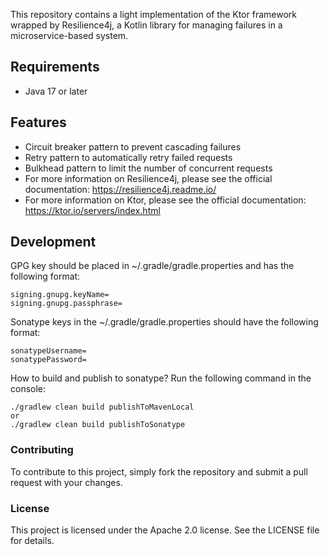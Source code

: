 This repository contains a light implementation of the Ktor framework wrapped by Resilience4j, a Kotlin library for managing failures in a microservice-based system.

## Requirements
- Java 17 or later

## Features
- Circuit breaker pattern to prevent cascading failures
- Retry pattern to automatically retry failed requests
- Bulkhead pattern to limit the number of concurrent requests
- For more information on Resilience4j, please see the official documentation: https://resilience4j.readme.io/
- For more information on Ktor, please see the official documentation: https://ktor.io/servers/index.html

## Development
GPG key should be placed in ~/.gradle/gradle.properties and has the following format:
```
signing.gnupg.keyName=
signing.gnupg.passphrase=
```

Sonatype keys in the ~/.gradle/gradle.properties should have the following format:
```
sonatypeUsername=
sonatypePassword=
```

How to build and publish to sonatype?
Run the following command in the console:

```
./gradlew clean build publishToMavenLocal
or
./gradlew clean build publishToSonatype
```

### Contributing
To contribute to this project, simply fork the repository and submit a pull request with your changes.

### License
This project is licensed under the Apache 2.0 license. See the LICENSE file for details.
